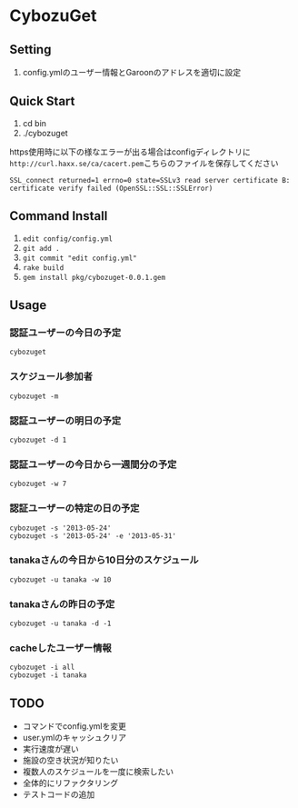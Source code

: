 # CybozuGet
## Setting

1. config.ymlのユーザー情報とGaroonのアドレスを適切に設定

## Quick Start

1. cd bin
2. ./cybozuget

https使用時に以下の様なエラーが出る場合はconfigディレクトリに`http://curl.haxx.se/ca/cacert.pem`こちらのファイルを保存してください

    SSL_connect returned=1 errno=0 state=SSLv3 read server certificate B: certificate verify failed (OpenSSL::SSL::SSLError)

## Command Install

1. `edit config/config.yml`
2. `git add .`
3. `git commit "edit config.yml"`
4. `rake build`
5. `gem install pkg/cybozuget-0.0.1.gem`

## Usage
### 認証ユーザーの今日の予定
    cybozuget

### スケジュール参加者
    cybozuget -m

###  認証ユーザーの明日の予定
    cybozuget -d 1

### 認証ユーザーの今日から一週間分の予定
    cybozuget -w 7

### 認証ユーザーの特定の日の予定
    cybozuget -s '2013-05-24'
    cybozuget -s '2013-05-24' -e '2013-05-31'

### tanakaさんの今日から10日分のスケジュール
    cybozuget -u tanaka -w 10

### tanakaさんの昨日の予定
    cybozuget -u tanaka -d -1

### cacheしたユーザー情報
    cybozuget -i all
    cybozuget -i tanaka

## TODO
* コマンドでconfig.ymlを変更
* user.ymlのキャッシュクリア
* 実行速度が遅い
* 施設の空き状況が知りたい
* 複数人のスケジュールを一度に検索したい
* 全体的にリファクタリング
* テストコードの追加
